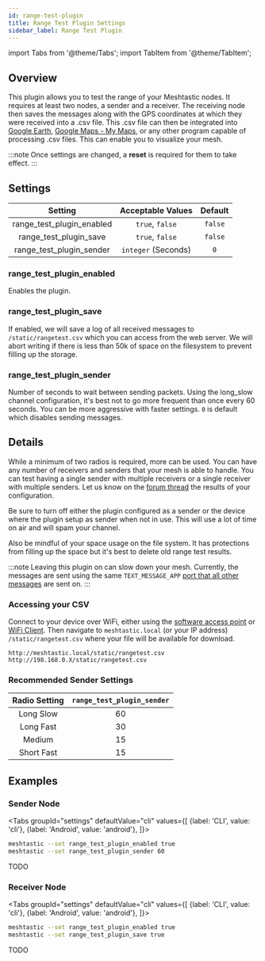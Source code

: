 ```yaml
---
id: range-test-plugin
title: Range Test Plugin Settings
sidebar_label: Range Test Plugin
---
```

import Tabs from '@theme/Tabs';
import TabItem from '@theme/TabItem';


## Overview

This plugin allows you to test the range of your Meshtastic nodes. It requires at least two nodes, a sender and a receiver. The receiving node then saves the messages along with the GPS coordinates at which they were received into a .csv file. This .csv file can then be integrated into [Google Earth](https://earth.google.com), [Google Maps - My Maps](https://mymaps.google.com), or any other program capable of processing .csv files. This can enable you to visualize your mesh.

:::note
Once settings are changed, a **reset** is required for them to take effect.
:::

## Settings

| Setting | Acceptable Values | Default |
| :-----: | :---------------: | :-----: |
| range_test_plugin_enabled | `true`, `false` | `false` |
| range_test_plugin_save | `true`, `false` | `false` |
| range_test_plugin_sender | `integer` (Seconds) | `0` |

### range_test_plugin_enabled

Enables the plugin.

### range_test_plugin_save

If enabled, we will save a log of all received messages to `/static/rangetest.csv` which you can access from the web server. We will abort writing if there is less than 50k of space on the filesystem to prevent filling up the storage.

### range_test_plugin_sender

Number of seconds to wait between sending packets. Using the long_slow channel configuration, it's best not to go more frequent than once every 60 seconds. You can be more aggressive with faster settings. `0` is default which disables sending messages.

## Details

While a minimum of two radios is required, more can be used. You can have any number of receivers and senders that your mesh is able to handle. You can test having a single sender with multiple receivers or a single receiver with multiple senders. Let us know on the [forum thread](https://meshtastic.discourse.group/t/new-plugin-rangetestplugin/2591/) the results of your configuration.

Be sure to turn off either the plugin configured as a sender or the device where the plugin setup as sender when not in use. This will use a lot of time on air and will spam your channel.

Also be mindful of your space usage on the file system. It has protections from filling up the space but it's best to delete old range test results.

:::note
Leaving this plugin on can slow down your mesh. Currently, the messages are sent using the same `TEXT_MESSAGE_APP` [port that all other messages](../../developers/protobufs/api#portnumsproto) are sent on.
:::

### Accessing your CSV

Connect to your device over WiFi, either using the [software access point](wifi#software-access-point) or [WiFi Client](wifi#wifi-client). Then navigate to `meshtastic.local` (or your IP address) `/static/rangetest.csv` where your file will be available for download.

```plaintext title="Example URLs"
http://meshtastic.local/static/rangetest.csv
http://198.168.0.X/static/rangetest.csv
```

### Recommended Sender Settings

| Radio Setting | `range_test_plugin_sender` |
| :-----------: | :------------------------: |
| Long Slow | 60 |
| Long Fast | 30 |
| Medium | 15 |
| Short Fast | 15 |

## Examples

### Sender Node
<Tabs
  groupId="settings"
  defaultValue="cli"
  values={[
    {label: 'CLI', value: 'cli'},
    {label: 'Android', value: 'android'},
  ]}>
  <TabItem value="cli">

  ```bash title="Example - Sender Node"
  meshtastic --set range_test_plugin_enabled true
  meshtastic --set range_test_plugin_sender 60
  ```


  </TabItem>
  <TabItem value="android">

  TODO

  </TabItem>
</Tabs>

### Receiver Node
<Tabs
  groupId="settings"
  defaultValue="cli"
  values={[
    {label: 'CLI', value: 'cli'},
    {label: 'Android', value: 'android'},
  ]}>
  <TabItem value="cli">

  ```bash title="Example - Receiver Node"
  meshtastic --set range_test_plugin_enabled true
  meshtastic --set range_test_plugin_save true
  ```

  </TabItem>
  <TabItem value="android">

  TODO

  </TabItem>
</Tabs>
